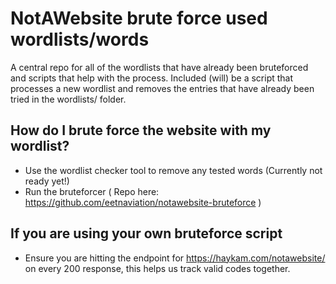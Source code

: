 # NotAWebsite brute force used wordlists/words
A central repo for all of the wordlists that have already been bruteforced and scripts that help with the process.
Included (will) be a script that processes a new wordlist and removes the entries that have already been tried in the wordlists/ folder. 

## How do I brute force the website with my wordlist?
- Use the wordlist checker tool to remove any tested words (Currently not ready yet!)
- Run the bruteforcer ( Repo here: https://github.com/eetnaviation/notawebsite-bruteforce )

## If you are using your own bruteforce script
- Ensure you are hitting the endpoint for https://haykam.com/notawebsite/ on every 200 response, this helps us track valid codes together.

